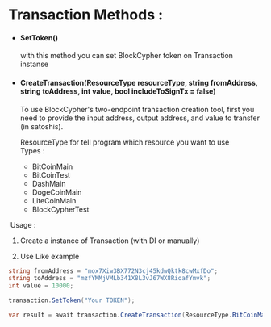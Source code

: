 # Transaction Methods : 

<ul>
  <li>
    <h4>SetToken()</h2>
    <p>with this method you can set BlockCypher token on Transaction instanse</p>
  </li>
  <li>
    <h4>CreateTransaction(ResourceType resourceType, string fromAddress, string toAddress, int value, bool includeToSignTx = false)</h2>
    <p>To use BlockCypher's two-endpoint transaction creation tool, first you need to provide the input address, output address, and value to transfer (in satoshis).
      </p>
      <p>
          ResourceType for tell program which resource you want to use
          <br>
          Types :
          	 <ul>
                 <li>BitCoinMain</li>
                 <li>BitCoinTest</li>
                 <li>DashMain</li>
                 <li>DogeCoinMain</li>
                 <li>LiteCoinMain</li>
                 <li>BlockCypherTest</li>
     		 </ul>
      </ul>



​	Usage : 

1. Create a instance of Transaction (with DI or manually)

2. Use Like example


```c#
string fromAddress = "mox7Xiw3BX772N3cj45kdwQktk8cwMxfDo";
string toAddress = "mzfYMMjVMLb341X8L3vJ67WX8RioafYmvk";
int value = 10000;

transaction.SetToken("Your TOKEN");

var result = await transaction.CreateTransaction(ResourceType.BitCoinMain, fromAddress, toAddress, value);
```

